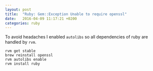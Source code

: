 ```yaml
---
layout: post
title:  "Ruby: Gem::Exception Unable to require openssl"
date:   2016-04-09 11:17:21 +0200
categories: ruby
---
```


To avoid headaches I enabled `autolibs` so all dependencies of ruby are handled by `rvm`.

```
rvm get stable
brew reinstall openssl
rvm autolibs enable
rvm install ruby
```
